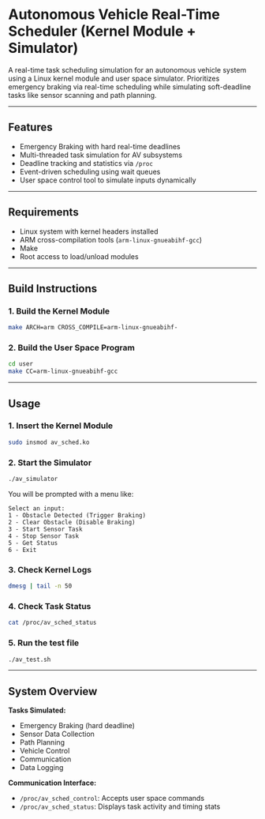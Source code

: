 # Autonomous Vehicle Real-Time Scheduler (Kernel Module + Simulator)

A real-time task scheduling simulation for an autonomous vehicle system using a Linux kernel module and user space simulator. Prioritizes emergency braking via real-time scheduling while simulating soft-deadline tasks like sensor scanning and path planning.

---

## Features

- Emergency Braking with hard real-time deadlines
- Multi-threaded task simulation for AV subsystems
- Deadline tracking and statistics via `/proc`
- Event-driven scheduling using wait queues
- User space control tool to simulate inputs dynamically

---

## Requirements

- Linux system with kernel headers installed  
- ARM cross-compilation tools (`arm-linux-gnueabihf-gcc`)
- Make
- Root access to load/unload modules

---

## Build Instructions

### 1. Build the Kernel Module

```bash
make ARCH=arm CROSS_COMPILE=arm-linux-gnueabihf-
```

### 2. Build the User Space Program

```bash
cd user
make CC=arm-linux-gnueabihf-gcc
```

---

## Usage

### 1. Insert the Kernel Module

```bash
sudo insmod av_sched.ko
```

### 2. Start the Simulator

```bash
./av_simulator
```

You will be prompted with a menu like:

```
Select an input:
1 - Obstacle Detected (Trigger Braking)
2 - Clear Obstacle (Disable Braking)
3 - Start Sensor Task
4 - Stop Sensor Task
5 - Get Status
6 - Exit
```

### 3. Check Kernel Logs

```bash
dmesg | tail -n 50
```

### 4. Check Task Status

```bash
cat /proc/av_sched_status
```

### 5. Run the test file

```bash
./av_test.sh
```

---

## System Overview

**Tasks Simulated:**

- Emergency Braking (hard deadline)
- Sensor Data Collection
- Path Planning
- Vehicle Control
- Communication
- Data Logging

**Communication Interface:**

- `/proc/av_sched_control`: Accepts user space commands  
- `/proc/av_sched_status`: Displays task activity and timing stats
